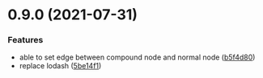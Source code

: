 # 0.9.0 (2021-07-31)


### Features

* able to set edge between compound node and normal node ([b5f4d80](https://github.com/hikerpig/dagre-layout/commit/b5f4d8002303e26bf725ab58cc1d8874c0b012d0))
* replace lodash ([5be14f1](https://github.com/hikerpig/dagre-layout/commit/5be14f125b788b263bdc2771dc14fa22cdca7bf8))
